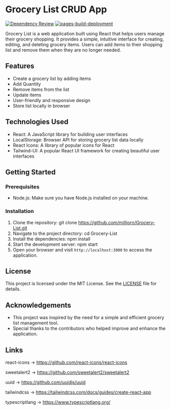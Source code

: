 # Grocery List CRUD App

[![Dependency Review](https://github.com/milliorn/Grocery-List/actions/workflows/dependency-review.yml/badge.svg)](https://github.com/milliorn/Grocery-List/actions/workflows/dependency-review.yml)
[![pages-build-deployment](https://github.com/milliorn/Grocery-List/actions/workflows/pages/pages-build-deployment/badge.svg)](https://github.com/milliorn/Grocery-List/actions/workflows/pages/pages-build-deployment)

Grocery List is a web application built using React that helps users manage their grocery shopping. It provides a simple, intuitive interface for creating, editing, and deleting grocery items. Users can add items to their shopping list and remove them when they are no longer needed.

## Features

- Create a grocery list by adding items
- Add Quantity
- Remove items from the list
- Update items
- User-friendly and responsive design
- Store list locally in browser

## Technologies Used

- React: A JavaScript library for building user interfaces
- LocalStorage: Browser API for storing grocery list data locally
- React Icons: A library of popular icons for React
- Tailwind-UI: A popular React UI framework for creating beautiful user interfaces

## Getting Started

### Prerequisites

- Node.js: Make sure you have Node.js installed on your machine.

### Installation

1. Clone the repository: git clone https://github.com/milliorn/Grocery-List.git
2. Navigate to the project directory: cd Grocery-List
3. Install the dependencies: npm install
4. Start the development server: npm start
5. Open your browser and visit `http://localhost:3000` to access the application.

## License

This project is licensed under the MIT License. See the [LICENSE](LICENSE) file for details.

## Acknowledgements

- This project was inspired by the need for a simple and efficient grocery list management tool.
- Special thanks to the contributors who helped improve and enhance the application.

## Links

react-icons -> https://github.com/react-icons/react-icons

sweetalert2 -> https://github.com/sweetalert2/sweetalert2

uuid -> https://github.com/uuidjs/uuid

tailwindcss -> https://tailwindcss.com/docs/guides/create-react-app

typescriptlang -> https://www.typescriptlang.org/
